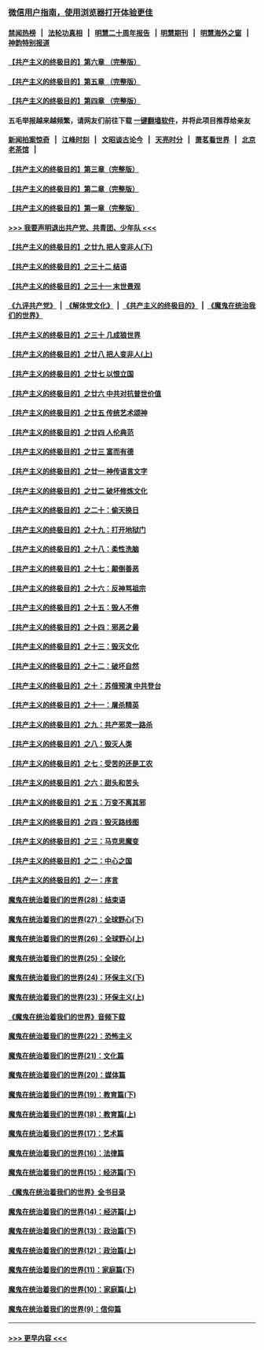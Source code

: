 ### [微信用户指南，使用浏览器打开体验更佳](https://github.com/gfw-breaker/banned-news1/blob/master/indexes/wechat-guide.md?t=0)
#### [禁闻热榜](热点新闻.md?t=0)  &nbsp;&nbsp;|&nbsp;&nbsp; [法轮功真相](https://github.com/gfw-breaker/truth/blob/master/README.md?t=0) &nbsp;&nbsp;|&nbsp;&nbsp; [明慧二十周年报告](https://github.com/gfw-breaker/mh-reports/blob/master/README.md?t=0) &nbsp;&nbsp;|&nbsp;&nbsp;[明慧期刊](https://github.com/gfw-breaker/mh-qikan) &nbsp;&nbsp;|&nbsp;&nbsp; [明慧海外之窗](https://github.com/gfw-breaker/mh-news/blob/master/README.md?t=0) &nbsp;&nbsp;|&nbsp;&nbsp; [神韵特别报道](https://github.com/gfw-breaker/mh-news/blob/master/shenyun.md?t=0)
#### [【共产主义的终极目的】第六章 （完整版）](../pages/nsc422/n11428913.md?t=02100202) 
#### [【共产主义的终极目的】第五章 （完整版）](../pages/nsc422/n11428912.md?t=02100202) 
#### [【共产主义的终极目的】第四章 （完整版）](../pages/nsc422/n11428907.md?t=02100202) 
#### 五毛举报越来越频繁，请网友们前往下载 [一键翻墙软件](https://github.com/gfw-breaker/ssr-accounts)，并将此项目推荐给亲友
#### [新闻拍案惊奇](https://github.com/gfw-breaker/banned-news1/blob/master/pages/link4.md) &nbsp;&nbsp;|&nbsp;&nbsp; [江峰时刻](https://github.com/gfw-breaker/banned-news1/blob/master/pages/link4.md) &nbsp;&nbsp;|&nbsp;&nbsp; [文昭谈古论今](https://github.com/gfw-breaker/banned-news1/blob/master/pages/link4.md) &nbsp;&nbsp;|&nbsp;&nbsp; [天亮时分](https://github.com/gfw-breaker/banned-news1/blob/master/pages/link4.md) &nbsp;&nbsp;|&nbsp;&nbsp; [萧茗看世界](https://github.com/gfw-breaker/banned-news1/blob/master/pages/link4.md) &nbsp;&nbsp;|&nbsp;&nbsp; [北京老茶馆](https://github.com/gfw-breaker/banned-news1/blob/master/pages/link4.md) &nbsp;&nbsp;|&nbsp;&nbsp; 
#### [【共产主义的终极目的】第三章（完整版）](../pages/nsc422/n11428848.md?t=02100202) 
#### [【共产主义的终极目的】第二章（完整版）](../pages/nsc422/n11428831.md?t=02100202) 
#### [【共产主义的终极目的】第一章（完整版）](../pages/nsc422/n11417651.md?t=02100202) 
#### [>>> 我要声明退出共产党、共青团、少年队 <<<](https://github.com/begood0513/goodnews/blob/master/quit/letter.md) 
#### [【共产主义的终极目的】之廿九 把人变非人(下)](../pages/nsc422/n11344140.md?t=02100202) 
#### [【共产主义的终极目的】之三十二 结语](../pages/nsc422/n11360535.md?t=02100202) 
#### [【共产主义的终极目的】之三十一 末世景观](../pages/nsc422/n11351129.md?t=02100202) 
#### [《九评共产党》](https://github.com/begood0513/9ping.md/blob/master/README.md) &nbsp;|&nbsp; [《解体党文化》](../../../../jtdwh.md/blob/master/README.md)  &nbsp;|&nbsp; [《共产主义的终极目的》](../../../../gczydzjmd.md/blob/master/README.md) &nbsp;|&nbsp; [《魔鬼在统治我们的世界》](../../../../mgztzwmdsj.md/blob/master/README.md) 
#### [【共产主义的终极目的】之三十 几成狼世界](../pages/nsc422/n11348280.md?t=02100202) 
#### [【共产主义的终极目的】之廿八 把人变非人(上)](../pages/nsc422/n11340492.md?t=02100202) 
#### [【共产主义的终极目的】之廿七 以恨立国](../pages/nsc422/n11336944.md?t=02100202) 
#### [【共产主义的终极目的】之廿六 中共对抗普世价值](../pages/nsc422/n11324785.md?t=02100202) 
#### [【共产主义的终极目的】之廿五 传统艺术颂神](../pages/nsc422/n11296396.md?t=02100202) 
#### [【共产主义的终极目的】之廿四 人伦典范](../pages/nsc422/n11296397.md?t=02100202) 
#### [【共产主义的终极目的】之廿三 富而有德](../pages/nsc422/n11283598.md?t=02100202) 
#### [【共产主义的终极目的】之廿一 神传语言文字](../pages/nsc422/n11263265.md?t=02100202) 
#### [【共产主义的终极目的】之廿二 破坏修炼文化](../pages/nsc422/n11245728.md?t=02100202) 
#### [【共产主义的终极目的】之二十：偷天换日](../pages/nsc422/n11238846.md?t=02100202) 
#### [【共产主义的终极目的】之十九：打开地狱门](../pages/nsc422/n11206376.md?t=02100202) 
#### [【共产主义的终极目的】之十八：柔性洗脑](../pages/nsc422/n11199994.md?t=02100202) 
#### [【共产主义的终极目的】之十七：颠倒善恶](../pages/nsc422/n11179782.md?t=02100202) 
#### [【共产主义的终极目的】之十六：反神骂祖宗](../pages/nsc422/n11166798.md?t=02100202) 
#### [【共产主义的终极目的】之十五：毁人不倦](../pages/nsc422/n11166792.md?t=02100202) 
#### [【共产主义的终极目的】之十四：邪恶之最](../pages/nsc422/n11150249.md?t=02100202) 
#### [【共产主义的终极目的】之十三：毁灭文化](../pages/nsc422/n11135227.md?t=02100202) 
#### [【共产主义的终极目的】之十二：破坏自然](../pages/nsc422/n11135214.md?t=02100202) 
#### [【共产主义的终极目的】之十：苏俄预演 中共登台](../pages/nsc422/n11118424.md?t=02100202) 
#### [【共产主义的终极目的】之十一：屠杀精英](../pages/nsc422/n11118442.md?t=02100202) 
#### [【共产主义的终极目的】之九：共产邪灵一路杀](../pages/nsc422/n11114139.md?t=02100202) 
#### [【共产主义的终极目的】之八：毁灭人类](../pages/nsc422/n11108503.md?t=02100202) 
#### [【共产主义的终极目的】之七：受苦的还是工农](../pages/nsc422/n11101809.md?t=02100202) 
#### [【共产主义的终极目的】之六：甜头和苦头](../pages/nsc422/n11096971.md?t=02100202) 
#### [【共产主义的终极目的】之五：万变不离其邪](../pages/nsc422/n11091285.md?t=02100202) 
#### [【共产主义的终极目的】之四：毁灭路线图](../pages/nsc422/n11086284.md?t=02100202) 
#### [【共产主义的终极目的】之三：马克思魔变](../pages/nsc422/n11061941.md?t=02100202) 
#### [【共产主义的终极目的】之二：中心之国](../pages/nsc422/n11047728.md?t=02100202) 
#### [【共产主义的终极目的】之一：序言](../pages/nsc422/n11086077.md?t=02100202) 
#### [魔鬼在统治着我们的世界(28)：结束语](../pages/nsc422/n10936246.md?t=02100202) 
#### [魔鬼在统治着我们的世界(27)：全球野心(下)](../pages/nsc422/n10928319.md?t=02100202) 
#### [魔鬼在统治着我们的世界(26)：全球野心(上)](../pages/nsc422/n10900318.md?t=02100202) 
#### [魔鬼在统治着我们的世界(25)：全球化](../pages/nsc422/n10788205.md?t=02100202) 
#### [魔鬼在统治着我们的世界(24)：环保主义(下)](../pages/nsc422/n10695307.md?t=02100202) 
#### [魔鬼在统治着我们的世界(23)：环保主义(上)](../pages/nsc422/n10688613.md?t=02100202) 
#### [《魔鬼在统治着我们的世界》音频下载](../pages/nsc422/n10635553.md?t=02100202) 
#### [魔鬼在统治着我们的世界(22)：恐怖主义](../pages/nsc422/n10614727.md?t=02100202) 
#### [魔鬼在统治着我们的世界(21)：文化篇](../pages/nsc422/n10597706.md?t=02100202) 
#### [魔鬼在统治着我们的世界(20)：媒体篇](../pages/nsc422/n10586579.md?t=02100202) 
#### [魔鬼在统治着我们的世界(19)：教育篇(下)](../pages/nsc422/n10564808.md?t=02100202) 
#### [魔鬼在统治着我们的世界(18)：教育篇(上)](../pages/nsc422/n10526970.md?t=02100202) 
#### [魔鬼在统治着我们的世界(17)：艺术篇](../pages/nsc422/n10499093.md?t=02100202) 
#### [魔鬼在统治着我们的世界(16)：法律篇](../pages/nsc422/n10485969.md?t=02100202) 
#### [魔鬼在统治着我们的世界(15)：经济篇(下)](../pages/nsc422/n10469975.md?t=02100202) 
#### [《魔鬼在统治着我们的世界》全书目录](../pages/nsc422/n10464261.md?t=02100202) 
#### [魔鬼在统治着我们的世界(14)：经济篇(上)](../pages/nsc422/n10457370.md?t=02100202) 
#### [魔鬼在统治着我们的世界(13)：政治篇(下)](../pages/nsc422/n10448270.md?t=02100202) 
#### [魔鬼在统治着我们的世界(12)：政治篇(上)](../pages/nsc422/n10444576.md?t=02100202) 
#### [魔鬼在统治着我们的世界(11)：家庭篇(下)](../pages/nsc422/n10440961.md?t=02100202) 
#### [魔鬼在统治着我们的世界(10)：家庭篇(上)](../pages/nsc422/n10435448.md?t=02100202) 
#### [魔鬼在统治着我们的世界(9)：信仰篇](../pages/nsc422/n10432159.md?t=02100202) 

----
#### [ >>> 更早内容 <<< ](../indexes/nsc422-earlier.md)
